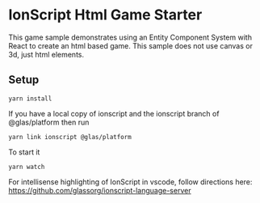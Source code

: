 # IonScript Html Game Starter

This game sample demonstrates using an Entity Component System with React to create an html based game. This sample does not use canvas or 3d, just html elements.

## Setup

    yarn install

If you have a local copy of ionscript and the ionscript branch of @glas/platform then run

    yarn link ionscript @glas/platform

To start it

    yarn watch

For intellisense highlighting of IonScript in vscode, follow directions here: https://github.com/glassorg/ionscript-language-server